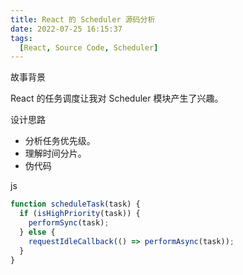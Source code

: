```yaml
---
title: React 的 Scheduler 源码分析
date: 2022-07-25 16:15:37
tags:
  [React, Source Code, Scheduler]  
---
```

故事背景

React 的任务调度让我对 Scheduler 模块产生了兴趣。

设计思路

- 分析任务优先级。
- 理解时间分片。
- 伪代码

js

```js
function scheduleTask(task) {
  if (isHighPriority(task)) {
    performSync(task);
  } else {
    requestIdleCallback(() => performAsync(task));
  }
}
``` 